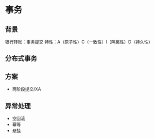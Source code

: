 # 事务

## 背景

银行转账：事务提交
特性：A（原子性）C（一致性）I（隔离性）D（持久性）

## 分布式事务

## 方案

- 两阶段提交/XA

## 异常处理

- 空回滚
- 幂等
- 悬挂